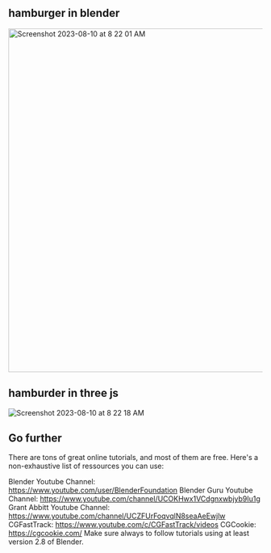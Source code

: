 

## hamburger in blender

<img width="680" alt="Screenshot 2023-08-10 at 8 22 01 AM" src="https://github.com/JayKim88/three-js-journey/assets/55373668/ab454b84-96b8-4eb4-a99f-7e45e9318021">


## hamburder in three js

![Screenshot 2023-08-10 at 8 22 18 AM](https://github.com/JayKim88/three-js-journey/assets/55373668/50b7455d-ae7e-42aa-90a4-14abe37cab1d)


## Go further

There are tons of great online tutorials, and most of them are free.
Here's a non-exhaustive list of ressources you can use:

Blender Youtube Channel: https://www.youtube.com/user/BlenderFoundation
Blender Guru Youtube Channel: https://www.youtube.com/channel/UCOKHwx1VCdgnxwbjyb9Iu1g
Grant Abbitt Youtube Channel: https://www.youtube.com/channel/UCZFUrFoqvqlN8seaAeEwjlw
CGFastTrack: https://www.youtube.com/c/CGFastTrack/videos
CGCookie: https://cgcookie.com/
Make sure always to follow tutorials using at least version 2.8 of Blender.
